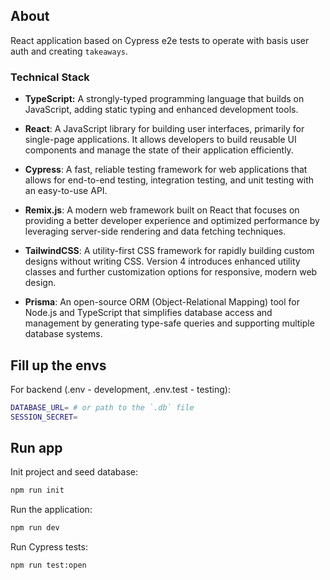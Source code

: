## About

React application based on Cypress e2e tests to operate with basis user auth and creating `takeaways`.

### Technical Stack

- **TypeScript:** A strongly-typed programming language that builds on JavaScript, adding static typing and enhanced development tools.

- **React**: A JavaScript library for building user interfaces, primarily for single-page applications. It allows developers to build reusable UI components and manage the state of their application efficiently.

- **Cypress**: A fast, reliable testing framework for web applications that allows for end-to-end testing, integration testing, and unit testing with an easy-to-use API.

- **Remix.js**: A modern web framework built on React that focuses on providing a better developer experience and optimized performance by leveraging server-side rendering and data fetching techniques.

- **TailwindCSS**: A utility-first CSS framework for rapidly building custom designs without writing CSS. Version 4 introduces enhanced utility classes and further customization options for responsive, modern web design.

- **Prisma**: An open-source ORM (Object-Relational Mapping) tool for Node.js and TypeScript that simplifies database access and management by generating type-safe queries and supporting multiple database systems.

## Fill up the envs

For backend (.env - development, .env.test - testing):

```bash
DATABASE_URL= # or path to the `.db` file
SESSION_SECRET=
```

## Run app

Init project and seed database:

```bash
npm run init
```

Run the application:

```bash
npm run dev
```

Run Cypress tests:

```bash
npm run test:open
```
